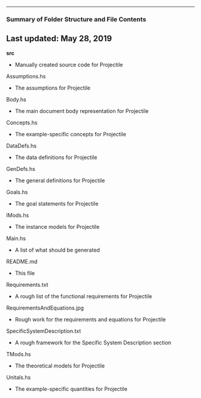 --------------------------------------------------
### Summary of Folder Structure and File Contents
Last updated: May 28, 2019
--------------------------------------------------

**src**
  - Manually created source code for Projectile

Assumptions.hs
  - The assumptions for Projectile

Body.hs
  - The main document body representation for Projectile

Concepts.hs
  - The example-specific concepts for Projectile

DataDefs.hs
  - The data definitions for Projectile

GenDefs.hs
  - The general definitions for Projectile

Goals.hs
  - The goal statements for Projectile

IMods.hs
  - The instance models for Projectile
  
Main.hs 
  - A list of what should be generated
  
README.md
  - This file

Requirements.txt
  - A rough list of the functional requirements for Projectile

RequirementsAndEquations.jpg
  - Rough work for the requirements and equations for Projectile

SpecificSystemDescription.txt
  - A rough framework for the Specific System Description section

TMods.hs
  - The theoretical models for Projectile
  
Unitals.hs
  - The example-specific quantities for Projectile
